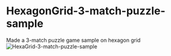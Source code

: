 # HexagonGrid-3-match-puzzle-sample
Made a 3-match puzzle game sample on hexagon grid
![HexaGrid-3-match-puzzle-sample](https://user-images.githubusercontent.com/17739857/221450754-0bb6153a-dc84-4034-a623-307e6d9bd520.JPG)
